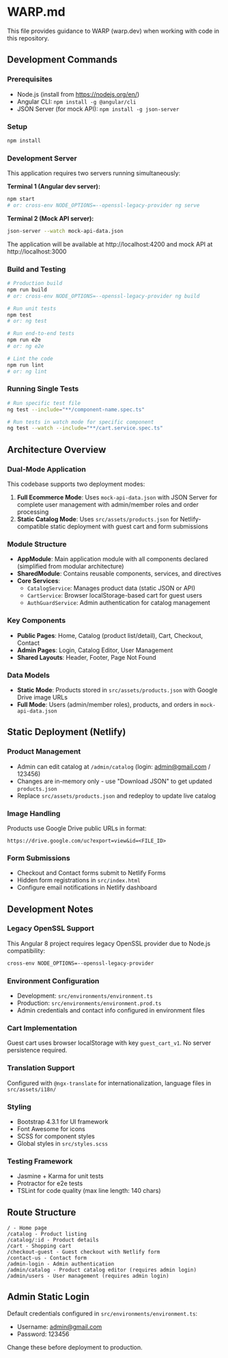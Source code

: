 # WARP.md

This file provides guidance to WARP (warp.dev) when working with code in this repository.

## Development Commands

### Prerequisites
- Node.js (install from https://nodejs.org/en/)
- Angular CLI: `npm install -g @angular/cli`
- JSON Server (for mock API): `npm install -g json-server`

### Setup
```bash
npm install
```

### Development Server
This application requires two servers running simultaneously:

**Terminal 1 (Angular dev server):**
```bash
npm start
# or: cross-env NODE_OPTIONS=--openssl-legacy-provider ng serve
```

**Terminal 2 (Mock API server):**
```bash
json-server --watch mock-api-data.json
```

The application will be available at http://localhost:4200 and mock API at http://localhost:3000

### Build and Testing
```bash
# Production build
npm run build
# or: cross-env NODE_OPTIONS=--openssl-legacy-provider ng build

# Run unit tests
npm test
# or: ng test

# Run end-to-end tests
npm run e2e
# or: ng e2e

# Lint the code
npm run lint
# or: ng lint
```

### Running Single Tests
```bash
# Run specific test file
ng test --include="**/component-name.spec.ts"

# Run tests in watch mode for specific component
ng test --watch --include="**/cart.service.spec.ts"
```

## Architecture Overview

### Dual-Mode Application
This codebase supports two deployment modes:

1. **Full Ecommerce Mode**: Uses `mock-api-data.json` with JSON Server for complete user management with admin/member roles and order processing
2. **Static Catalog Mode**: Uses `src/assets/products.json` for Netlify-compatible static deployment with guest cart and form submissions

### Module Structure
- **AppModule**: Main application module with all components declared (simplified from modular architecture)
- **SharedModule**: Contains reusable components, services, and directives
- **Core Services**: 
  - `CatalogService`: Manages product data (static JSON or API)
  - `CartService`: Browser localStorage-based cart for guest users
  - `AuthGuardService`: Admin authentication for catalog management

### Key Components
- **Public Pages**: Home, Catalog (product list/detail), Cart, Checkout, Contact
- **Admin Pages**: Login, Catalog Editor, User Management
- **Shared Layouts**: Header, Footer, Page Not Found

### Data Models
- **Static Mode**: Products stored in `src/assets/products.json` with Google Drive image URLs
- **Full Mode**: Users (admin/member roles), products, and orders in `mock-api-data.json`

## Static Deployment (Netlify)

### Product Management
- Admin can edit catalog at `/admin/catalog` (login: admin@gmail.com / 123456)
- Changes are in-memory only - use "Download JSON" to get updated `products.json`
- Replace `src/assets/products.json` and redeploy to update live catalog

### Image Handling
Products use Google Drive public URLs in format:
```
https://drive.google.com/uc?export=view&id=<FILE_ID>
```

### Form Submissions
- Checkout and Contact forms submit to Netlify Forms
- Hidden form registrations in `src/index.html`
- Configure email notifications in Netlify dashboard

## Development Notes

### Legacy OpenSSL Support
This Angular 8 project requires legacy OpenSSL provider due to Node.js compatibility:
```bash
cross-env NODE_OPTIONS=--openssl-legacy-provider
```

### Environment Configuration
- Development: `src/environments/environment.ts`
- Production: `src/environments/environment.prod.ts`
- Admin credentials and contact info configured in environment files

### Cart Implementation
Guest cart uses browser localStorage with key `guest_cart_v1`. No server persistence required.

### Translation Support
Configured with `@ngx-translate` for internationalization, language files in `src/assets/i18n/`

### Styling
- Bootstrap 4.3.1 for UI framework
- Font Awesome for icons
- SCSS for component styles
- Global styles in `src/styles.scss`

### Testing Framework
- Jasmine + Karma for unit tests
- Protractor for e2e tests
- TSLint for code quality (max line length: 140 chars)

## Route Structure
```
/ - Home page
/catalog - Product listing
/catalog/:id - Product details
/cart - Shopping cart
/checkout-guest - Guest checkout with Netlify form
/contact-us - Contact form
/admin-login - Admin authentication
/admin/catalog - Product catalog editor (requires admin login)
/admin/users - User management (requires admin login)
```

## Admin Static Login
Default credentials configured in `src/environments/environment.ts`:
- Username: admin@gmail.com  
- Password: 123456

Change these before deployment to production.